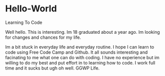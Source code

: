 # Hello-World
Learning To Code

Well hello. This is interesting. Im 18 graduated about a year ago. Im looking for changes and chances for my life. 

Im a bit stuck in everyday life and everyday routine. I hope I can learn to code using Free Code Camp and Github. 
It all sounds interesting and facinating to me what one can do with coding. I have no experience but im willing to do my best and put effort in to learning how to code. I work full time and it sucks but ugh oh well. GGWP Life.

